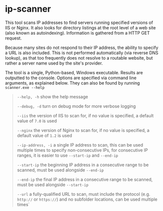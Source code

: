# ip-scanner

This tool scans IP addresses to find servers running specified versions of IIS or Nginx. It also looks for directory listings at the root level of a web site (also known as autoindexing). Information is gathered from a HTTP GET request.

Because many sites do not respond to their IP address, the ability to specify a URL is also included. This is not performed automatically (via reverse DNS lookup), as that too frequently does not resolve to a routable website, but rather a server name used by the site's provider.

The tool is a single, Python-based, Windows executable. Results are outputted to the console. Options are specified via command line arguments, as explained below. They can also be found by running `scanner.exe --help`

> `--help, -h` show the help message
>
> `--debug, -d` turn on debug mode for more verbose logging
>
> `--iis` the version of IIS to scan for, if no value is specified, a default value of `7.0` is used
>
> `--nginx` the version of Nginx to scan for, if no value is specified, a default value of `1.2` is used
>
> `--ip-address, -i` a single IP address to scan, this can be used multiple times to specify non-consecutive IPs, for consecutive IP ranges, it is easier to use `--start-ip` and `--end-ip`
>
> `--start-ip` the beginning IP address in a consecutive range to be scanned, must be used alongside `--end-ip`
>
> `--end-ip` the final IP address in a consecutive range to be scanned, must be used alongside `--start-ip`
>
> `--url` a fully-qualified URL to scan, must include the protocol (e.g. `http://` or `https://`) and no subfolder locations, can be used multiple times`

